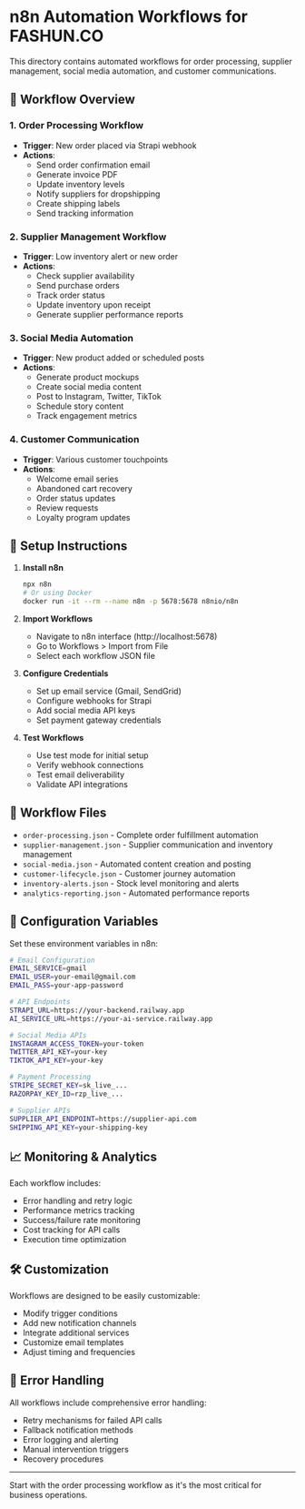 # n8n Automation Workflows for FASHUN.CO

This directory contains automated workflows for order processing, supplier management, social media automation, and customer communications.

## 🔄 Workflow Overview

### 1. Order Processing Workflow
- **Trigger**: New order placed via Strapi webhook
- **Actions**: 
  - Send order confirmation email
  - Generate invoice PDF
  - Update inventory levels
  - Notify suppliers for dropshipping
  - Create shipping labels
  - Send tracking information

### 2. Supplier Management Workflow
- **Trigger**: Low inventory alert or new order
- **Actions**:
  - Check supplier availability
  - Send purchase orders
  - Track order status
  - Update inventory upon receipt
  - Generate supplier performance reports

### 3. Social Media Automation
- **Trigger**: New product added or scheduled posts
- **Actions**:
  - Generate product mockups
  - Create social media content
  - Post to Instagram, Twitter, TikTok
  - Schedule story content
  - Track engagement metrics

### 4. Customer Communication
- **Trigger**: Various customer touchpoints
- **Actions**:
  - Welcome email series
  - Abandoned cart recovery
  - Order status updates
  - Review requests
  - Loyalty program updates

## 🚀 Setup Instructions

1. **Install n8n**
   ```bash
   npx n8n
   # Or using Docker
   docker run -it --rm --name n8n -p 5678:5678 n8nio/n8n
   ```

2. **Import Workflows**
   - Navigate to n8n interface (http://localhost:5678)
   - Go to Workflows > Import from File
   - Select each workflow JSON file

3. **Configure Credentials**
   - Set up email service (Gmail, SendGrid)
   - Configure webhooks for Strapi
   - Add social media API keys
   - Set payment gateway credentials

4. **Test Workflows**
   - Use test mode for initial setup
   - Verify webhook connections
   - Test email deliverability
   - Validate API integrations

## 📁 Workflow Files

- `order-processing.json` - Complete order fulfillment automation
- `supplier-management.json` - Supplier communication and inventory management
- `social-media.json` - Automated content creation and posting
- `customer-lifecycle.json` - Customer journey automation
- `inventory-alerts.json` - Stock level monitoring and alerts
- `analytics-reporting.json` - Automated performance reports

## 🔧 Configuration Variables

Set these environment variables in n8n:

```bash
# Email Configuration
EMAIL_SERVICE=gmail
EMAIL_USER=your-email@gmail.com
EMAIL_PASS=your-app-password

# API Endpoints
STRAPI_URL=https://your-backend.railway.app
AI_SERVICE_URL=https://your-ai-service.railway.app

# Social Media APIs
INSTAGRAM_ACCESS_TOKEN=your-token
TWITTER_API_KEY=your-key
TIKTOK_API_KEY=your-key

# Payment Processing
STRIPE_SECRET_KEY=sk_live_...
RAZORPAY_KEY_ID=rzp_live_...

# Supplier APIs
SUPPLIER_API_ENDPOINT=https://supplier-api.com
SHIPPING_API_KEY=your-shipping-key
```

## 📈 Monitoring & Analytics

Each workflow includes:
- Error handling and retry logic
- Performance metrics tracking
- Success/failure rate monitoring
- Cost tracking for API calls
- Execution time optimization

## 🛠️ Customization

Workflows are designed to be easily customizable:
- Modify trigger conditions
- Add new notification channels
- Integrate additional services
- Customize email templates
- Adjust timing and frequencies

## 🚨 Error Handling

All workflows include comprehensive error handling:
- Retry mechanisms for failed API calls
- Fallback notification methods
- Error logging and alerting
- Manual intervention triggers
- Recovery procedures

---

Start with the order processing workflow as it's the most critical for business operations.
